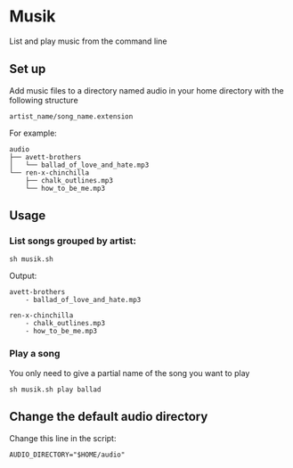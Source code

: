 # Musik

List and play music from the command line

## Set up

Add music files to a directory named audio in your home directory with the following structure

```
artist_name/song_name.extension
```

For example:

```
audio
├── avett-brothers
│   └── ballad_of_love_and_hate.mp3
└── ren-x-chinchilla
    ├── chalk_outlines.mp3
    └── how_to_be_me.mp3
```

## Usage

### List songs grouped by artist:

```
sh musik.sh
```

Output:

```
avett-brothers
    - ballad_of_love_and_hate.mp3

ren-x-chinchilla
    - chalk_outlines.mp3
    - how_to_be_me.mp3

```

### Play a song

You only need to give a partial name of the song you want to play

```
sh musik.sh play ballad
```

## Change the default audio directory

Change this line in the script:

```
AUDIO_DIRECTORY="$HOME/audio"
```
